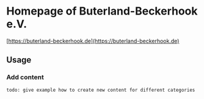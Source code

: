 # Homepage of Buterland-Beckerhook e.V.

[https://buterland-beckerhook.de](https://buterland-beckerhook.de)

## Usage

### Add content

`todo: give example how to create new content for different categories`
